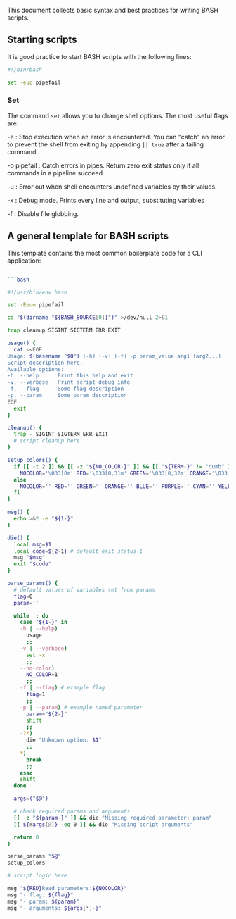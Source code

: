 
This document collects basic syntax and best practices for writing
BASH scripts.

## Starting scripts

It is good practice to start BASH scripts with the following lines:

```bash
#!/bin/bash

set -euo pipefail
```
### Set

The command `set` allows you to change shell options. The most useful flags are:

-e
: Stop execution when an error is encountered.
You can "catch" an error to prevent the shell from exiting by appending `|| true` after a failing command.

-o pipefail
: Catch errors in pipes. Return zero exit status only if all commands in a pipeline succeed.

-u
: Error out when shell encounters undefined variables by their values.

-x
: Debug mode. Prints every line and output, substituting variables

-f
: Disable file globbing.

## A general template for BASH scripts

This template contains the most common boilerplate code for a CLI application:

```bash

```bash

#!/usr/bin/env bash

set -Eeuo pipefail

cd "$(dirname "${BASH_SOURCE[0]}")" >/dev/null 2>&1

trap cleanup SIGINT SIGTERM ERR EXIT

usage() {
  cat <<EOF
Usage: $(basename "$0") [-h] [-v] [-f] -p param_value arg1 [arg2...]
Script description here.
Available options:
-h, --help      Print this help and exit
-v, --verbose   Print script debug info
-f, --flag      Some flag description
-p, --param     Some param description
EOF
  exit
}

cleanup() {
  trap - SIGINT SIGTERM ERR EXIT
  # script cleanup here
}

setup_colors() {
  if [[ -t 2 ]] && [[ -z "${NO_COLOR-}" ]] && [[ "${TERM-}" != "dumb" ]]; then
    NOCOLOR='\033[0m' RED='\033[0;31m' GREEN='\033[0;32m' ORANGE='\033[0;33m' BLUE='\033[0;34m' PURPLE='\033[0;35m' CYAN='\033[0;36m' YELLOW='\033[1;33m'
  else
    NOCOLOR='' RED='' GREEN='' ORANGE='' BLUE='' PURPLE='' CYAN='' YELLOW=''
  fi
}

msg() {
  echo >&2 -e "${1-}"
}

die() {
  local msg=$1
  local code=${2-1} # default exit status 1
  msg "$msg"
  exit "$code"
}

parse_params() {
  # default values of variables set from params
  flag=0
  param=''

  while :; do
    case "${1-}" in
    -h | --help)
      usage
      ;;
    -v | --verbose)
      set -x
      ;;
    --no-color)
      NO_COLOR=1
      ;;
    -f | --flag) # example flag
      flag=1
      ;;
    -p | --param) # example named parameter
      param="${2-}"
      shift
      ;;
    -?*)
      die "Unknown option: $1"
      ;;
    *)
      break
      ;;
    esac
    shift
  done

  args=("$@")

  # check required params and arguments
  [[ -z "${param-}" ]] && die "Missing required parameter: param"
  [[ ${#args[@]} -eq 0 ]] && die "Missing script arguments"

  return 0
}

parse_params "$@"
setup_colors

# script logic here

msg "${RED}Read parameters:${NOCOLOR}"
msg "- flag: ${flag}"
msg "- param: ${param}"
msg "- arguments: ${args[*]-}"

```



